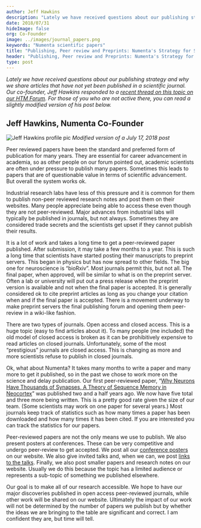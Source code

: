 ```yaml
---
author: Jeff Hawkins
description: "Lately we have received questions about our publishing strategy and why we share articles that have not yet been published in a scientific journal.  Our co-founder, Jeff Hawkins responded to a recent thread on this topic on our HTM Forum. His response is posted here in this blog post."
date: 2018/07/31
hideImage: false
org: Co-Founder
image: ../images/journal_papers.png
keywords: "Numenta scientific papers"
title: "Publishing, Peer review and Preprints: Numenta's Strategy for Sharing Science"
header: "Publishing, Peer review and Preprints: Numenta's Strategy for Sharing Science"
type: post
---
```


*Lately we have received questions about our publishing strategy and why we share articles that have not yet been published in a scientific journal.  Our co-founder, Jeff Hawkins responded to a [recent thread on this topic on our HTM Forum](https://discourse.numenta.org/t/why-are-only-a-few-numenta-papers-published-in-scientific-journals/4217). For those of you who are not active there, you can read a slightly modified version of his post below.*

**Jeff Hawkins, Numenta Co-Founder**
----------------------

![Jeff Hawkins profile pic](https://discourse-cdn-sjc2.com/standard14/user_avatar/discourse.numenta.org/jhawkins/120/278_1.png)
*Modified version of a July 17, 2018 post*


Peer reviewed papers have been the standard and preferred form of publication for many years. They are essential for career advancement in academia, so as other people on our forum pointed out, academic scientists are often under pressure to publish many papers. Sometimes this leads to papers that are of questionable value in terms of scientific advancement. But overall the system works ok.

Industrial research labs have less of this pressure and it is common for them to publish non-peer reviewed research notes and post them on their websites. Many people appreciate being able to access these even though they are not peer-reviewed. Major advances from industrial labs will typically be published in journals, but not always. Sometimes they are considered trade secrets and the scientists get upset if they cannot publish their results.

It is a lot of work and takes a long time to get a peer-reviewed paper published. After submission, it may take a few months to a year. This is such a long time that scientists have started posting their manuscripts to preprint servers. This began in physics but has now spread to other fields. The big one for neuroscience is “bioRxiv”. Most journals permit this, but not all. The final paper, when approved, will be similar to what is on the preprint server. Often a lab or university will put out a press release when the preprint version is available and not when the final paper is accepted. It is generally considered ok to cite preprint articles as long as you change your citation when and if the final paper is accepted. There is a movement underway to make preprint servers the final publishing forum and opening them peer-review in a wiki-like fashion.

There are two types of journals. Open access and closed access. This is a huge topic (easy to find articles about it). To many people (me included) the old model of closed access is broken as it can be prohibitively expensive to read articles on closed journals. Unfortunately, some of the most “prestigious” journals are closed access. This is changing as more and more scientists refuse to publish in closed journals.

Ok, what about Numenta? It takes many months to write a paper and many more to get it published, so in the past we chose to work more on the science and delay publication. Our first peer-reviewed paper, “[Why Neurons Have Thousands of Synapses, A Theory of Sequence Memory in Neocortex](/neuroscience-research/research-publications/papers/why-neurons-have-thousands-of-synapses-theory-of-sequence-memory-in-neocortex/)” was published two and a half years ago. We now have five total and three more being written. This is a pretty good rate given the size of our team. (Some scientists may work on one paper for several years.) Most journals keep track of statistics such as how many times a paper has been downloaded and how many times it has been cited. If you are interested you can track the statistics for our papers.

Peer-reviewed papers are not the only means we use to publish. We also present posters at conferences. These can be very competitive and undergo peer-review to get accepted. We post all our [conference posters](/neuroscience-research/research-publications/posters/) on our website. We also give invited talks and, when we can, we post [links to the talks](/resources/videos/). Finally, we also post smaller papers and research notes on our website. Usually we do this because the topic has a limited audience or represents a sub-topic of something we published elsewhere.

Our goal is to make all of our research accessible. We hope to have our major discoveries published in open access peer-reviewed journals, while other work will be shared on our website. Ultimately the impact of our work will not be determined by the number of papers we publish but by whether the ideas we are bringing to the table are significant and correct. I am confident they are, but time will tell.
